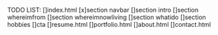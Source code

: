 TODO LIST:
   []index.html
    [x]section navbar
    []section intro
    []section whereimfrom
    []section whereimnowliving
    []section whatido
    []section hobbies
    []cta
   []resume.html
   []portfolio.html
   []about.html
   []contact.html